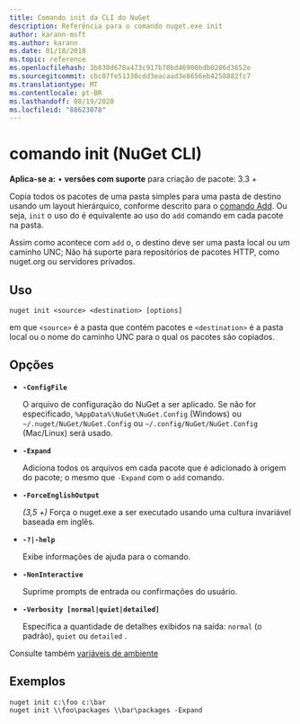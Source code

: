 ```yaml
---
title: Comando init da CLI do NuGet
description: Referência para o comando nuget.exe init
author: karann-msft
ms.author: karann
ms.date: 01/18/2018
ms.topic: reference
ms.openlocfilehash: 3b830d678a473c917b70bd46900bdb0206d3652e
ms.sourcegitcommit: cbc87fe51330cdd3eacaad3e8656eb4258882fc7
ms.translationtype: MT
ms.contentlocale: pt-BR
ms.lasthandoff: 08/19/2020
ms.locfileid: "88623078"
---
```

# <a name="init-command-nuget-cli"></a>comando init (NuGet CLI)

**Aplica-se a:** &bullet; **versões com suporte** para criação de pacote: 3.3 +

Copia todos os pacotes de uma pasta simples para uma pasta de destino usando um layout hierárquico, conforme descrito para o [comando Add](cli-ref-add.md). Ou seja, `init` o uso do é equivalente ao uso do `add` comando em cada pacote na pasta.

Assim como acontece com `add` o, o destino deve ser uma pasta local ou um caminho UNC; Não há suporte para repositórios de pacotes HTTP, como nuget.org ou servidores privados.

## <a name="usage"></a>Uso

```cli
nuget init <source> <destination> [options]
```

em que `<source>` é a pasta que contém pacotes e `<destination>` é a pasta local ou o nome do caminho UNC para o qual os pacotes são copiados.

## <a name="options"></a>Opções

- **`-ConfigFile`**

  O arquivo de configuração do NuGet a ser aplicado. Se não for especificado, `%AppData%\NuGet\NuGet.Config` (Windows) ou `~/.nuget/NuGet/NuGet.Config` ou `~/.config/NuGet/NuGet.Config` (Mac/Linux) será usado.

- **`-Expand`**

  Adiciona todos os arquivos em cada pacote que é adicionado à origem do pacote; o mesmo que `-Expand` com o `add` comando.

- **`-ForceEnglishOutput`**

  *(3,5 +)* Força o nuget.exe a ser executado usando uma cultura invariável baseada em inglês.

- **`-?|-help`**

  Exibe informações de ajuda para o comando.

- **`-NonInteractive`**

  Suprime prompts de entrada ou confirmações do usuário.

- **`-Verbosity [normal|quiet|detailed]`**

  Especifica a quantidade de detalhes exibidos na saída: `normal` (o padrão), `quiet` ou `detailed` .

Consulte também [variáveis de ambiente](cli-ref-environment-variables.md)

## <a name="examples"></a>Exemplos

```cli
nuget init c:\foo c:\bar
nuget init \\foo\packages \\bar\packages -Expand
```
